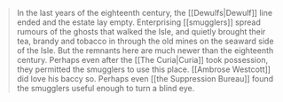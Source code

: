 > In the last years of the eighteenth century, the [[Dewulfs|Dewulf]] line ended and the estate lay empty. Enterprising [[smugglers]] spread rumours of the ghosts that walked the Isle, and quietly brought their tea, brandy and tobacco in through the old mines on the seaward side of the Isle. But the remnants here are much newer than the eighteenth century. Perhaps even after the [[The Curia|Curia]] took possession, they permitted the smugglers to use this place. [[Ambrose Westcott]] did love his baccy so. Perhaps even [[the Suppression Bureau]] found the smugglers useful enough to turn a blind eye.